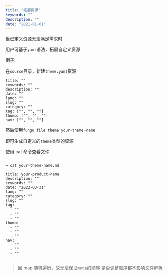 ```yaml
---
title: "拓展资源"
keywords: ""
description: ""
date: "2021-01-01"
---
```


当已定义资源无法满足需求时

用户可基于`yaml`语法，拓展自定义资源

例子:

在`source`目录，新建`theme.yaml`资源

    title: ""
    keywords: ""
    description: ""
    date: ""
    lang: ""
    slug: ""
    category: ""
    tag: ["", "", ""]
    thumb: ["", "", ""]
    nav: ["", "", ""]

然后使用`fungo file theme your-theme-name`

即可生成自定义的`theme`类型的资源

使用 cat 命令查看文件

```

➜ cat your-theme-name.md
---
title: your-product-name
description: ""
keywords: ""
date: "2022-03-31"
lang: ""
category: ""
slug: ""
tag:
  - ""
  - ""
  - ""
thumb:
  - ""
  - ""
  - ""
nav:
  - ""
  - ""
  - ""
---
```

> 因 map 随机遍历，故无法保证`meta`的顺序
> 是否调整顺序都不影响文件解析
